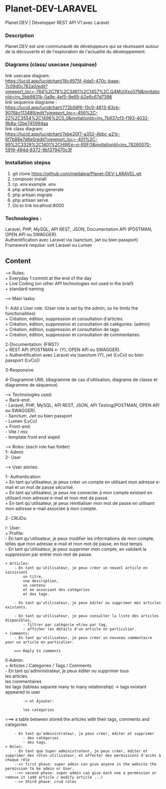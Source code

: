 # Planet-DEV-LARAVEL  
Planet.DEV | Développer REST API V1 avec Laravel  
### Description 
Planet.DEV est une communauté de développeurs qui se réunissent autour de la découverte et de l'exploration de l'actualité du développement. 

### Diagrams (class/ usecase /sequinse)  

link usecase diagram:    
https://lucid.app/lucidchart/18c4975f-4da5-470c-baae-7c09d0c782a0/edit?viewport_loc=-764%2C78%2C3461%2C1457%2C.Q4MUjXso07N&invitationId=inv_5bb9831b-0a9e-4ef5-9e69-b2e6c67d7396   
link sequence diagrame :    
https://lucid.app/lucidchart/772b56f6-13c0-4813-83cb-9076bc113489/edit?viewport_loc=-456%2C-22%2C3554%2C1496%2C0_0&invitationId=inv_7b937cf3-f193-4032-9b8a-12be745994aa    
link class diagram:     
https://lucid.app/lucidchart/7ebe20f7-a352-4bbc-a21c-6f7b88e7d6e0/edit?viewport_loc=-401%2C-99%2C3329%2C1401%2CHWEp-vi-RSFO&invitationId=inv_78260070-5919-494d-8372-9b1379470c3f    
### Installation stepss

1.  git clone https://github.com/medabra/Planet-DEV-LARAVEL.git   
2.  composer install   
3.  cp .env.example .env
4.  php artisan key:generate    
5.  php artisan migrate  
6.  php artisan serve  
7. Go to link localhost:8000  

### Technologies :
Laravel, PHP, MySQL, API REST, JSON, Documentation API (POSTMAN, OPEN API ou SWAGGER).  
Authentification avec Laravel via (sanctum, jwt ou bien passport)  
Framework requise: soit Laravel ou Lumen   

## Content

--> Rules:  
	+ Everyday 1 commit at the end of the day  
	+ Live Coding (on other API technologies not used in the brief)  
	+ standard naming   

--> Main tasks:  

1- Add a User role: (User role is set by the admin, so he limits the functionalities)  
	+ Création, édition, suppression et consultation d'articles.  
	+ Création, édition, suppression et consultation de catégories. (admin)  
	+ Création, édition, suppression et consultation de tags.     
	+ Création, édition, suppression et consultation de commentaires.  

2-Documentation: (FIRST)  
	+ REST API (POSTMAN <- (Y), OPEN API ou SWAGGER).  
	+ Authentification avec Laravel via (sanctum (Y), jwt (LvCo) ou bien passport (LvCo))  

3-Responsive  

4-Diagramme UML (diagramme de cas d'utilisation, diagrame de classe et diagramme de séquence)  

--> Technologies used:  
	+ Back-end:  
		- Laravel, PHP, MySQL, API REST, JSON, API Testing(POSTMAN, OPEN API ou SWAGGER).  
		- Sanctum, Jwt ou bien passport  
		- Lumen (LvCo)  
	+ Front-end:  
		- Vite / mix  
		- template front end wajed  

--> Roles: (each role has folder)  
1- Admin  
2- User  

--> User stories:  

1- Authentication:  
	+ En tant qu'utilisateur, je peux créer un compte en utilisant mon adresse e-mail et un mot de passe sécurisé.  
	+ En tant qu'utilisateur, je peux me connecter à mon compte existant en utilisant mon adresse e-mail et mon mot de passe.  
	+ En tant qu'utilisateur, je peux réinitialiser mon mot de passe en utilisant mon adresse e-mail associée à mon compte.  

2- CRUDs:  

I- User:  
	+ Profile:  
		- En tant qu'utilisateur, je peux modifier les informations de mon compte, telles que mon adresse e-mail et mon mot de passe, en tout temps.  
		- En tant qu'utilisateur, je peux supprimer mon compte, en validant la suppression par entrer mon mot de passe.  
	
	+ Articles:  
		- En tant qu'utilisateur, je peux créer un nouvel article en saisissant   
			un titre,   
			une description,   
			un contenu   
			et en associant des catégories   
			et des tags.  

		- En tant qu'utilisateur, je peux éditer ou supprimer mes articles existants.  

		- En tant qu'utilisateur, je peux consulter la liste des articles disponibles,   
			- filtrer par catégorie et/ou par tag,   
			- afficher les détails d'un article en particulier.  
	+ Comments:
		- En tant qu'utilisateur, je peux créer un nouveau commentaire pour un article en particulier.  

		==> Reply to comments  

II-Admin:  
	+ Articles / Categories / Tags / Comments  
		- En tant qu'administrateur, je peux éditer ou supprimer tous  
			les articles  
			les commentaires  
			les tags (tableau separee many to many relationship) -> tags existant appeared to user   
			
			-> et Ajouter:  
			
			les catégories  

===> a table between stored the articles with their tags, comments and categories 	  
		
		- En tant qu'administrateur, je peux créer, éditer et supprimer   
			- des catégories   
			- des tags.  
	+ Roles:  
		- En tant que Super administrateur, je peux créer, éditer et supprimer des rôles utilisateur, et affecter des permissions d'accès à chaque rôle  
		-->> first phase: super admin can give anyone in the website the permission to be admin or User.  
		-->> second phase: super admin can give each one a permession or remove it (add article / modify article ...)  
		-->> third phase: crud roles  
